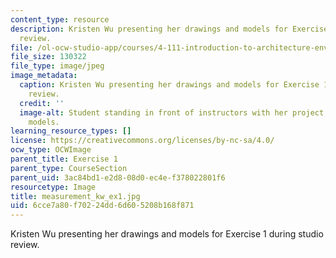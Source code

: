 ```yaml
---
content_type: resource
description: Kristen Wu presenting her drawings and models for Exercise 1 during studio
  review.
file: /ol-ocw-studio-app/courses/4-111-introduction-to-architecture-environmental-design-spring-2014/6cce7a80f70224dd6d605208b168f871_measurement_kw_ex1.jpg
file_size: 130322
file_type: image/jpeg
image_metadata:
  caption: Kristen Wu presenting her drawings and models for Exercise 1 during studio
    review.
  credit: ''
  image-alt: Student standing in front of instructors with her project drawings and
    models.
learning_resource_types: []
license: https://creativecommons.org/licenses/by-nc-sa/4.0/
ocw_type: OCWImage
parent_title: Exercise 1
parent_type: CourseSection
parent_uid: 3ac84bd1-e2d8-08d0-ec4e-f378022801f6
resourcetype: Image
title: measurement_kw_ex1.jpg
uid: 6cce7a80-f702-24dd-6d60-5208b168f871
---
```

Kristen Wu presenting her drawings and models for Exercise 1 during studio review.